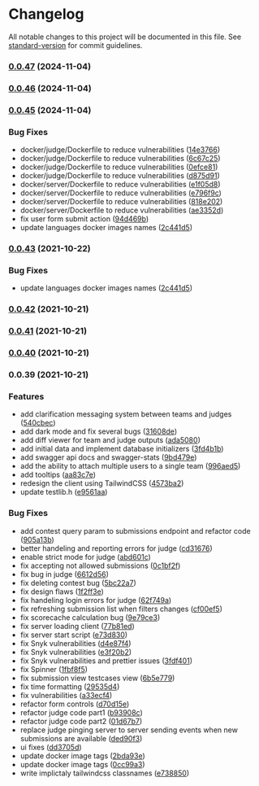 # Changelog

All notable changes to this project will be documented in this file. See [standard-version](https://github.com/conventional-changelog/standard-version) for commit guidelines.

### [0.0.47](https://github.com/TunJudge/tun-judge/compare/v0.0.46...v0.0.47) (2024-11-04)

### [0.0.46](https://github.com/TunJudge/tun-judge/compare/v0.0.45...v0.0.46) (2024-11-04)

### [0.0.45](https://github.com/TunJudge/tun-judge/compare/v0.0.42...v0.0.45) (2024-11-04)


### Bug Fixes

* docker/judge/Dockerfile to reduce vulnerabilities ([14e3766](https://github.com/TunJudge/tun-judge/commit/14e3766973cc96574c6583f3f479a7e93d22d901))
* docker/judge/Dockerfile to reduce vulnerabilities ([6c67c25](https://github.com/TunJudge/tun-judge/commit/6c67c25e6ea4528421699003d67f714483d467a8))
* docker/judge/Dockerfile to reduce vulnerabilities ([0efce81](https://github.com/TunJudge/tun-judge/commit/0efce81993aeaf04595f522f0c4e9d8283b86ea1))
* docker/judge/Dockerfile to reduce vulnerabilities ([d875d91](https://github.com/TunJudge/tun-judge/commit/d875d919fc55cf87684afbc63d2bd3517f727688))
* docker/server/Dockerfile to reduce vulnerabilities ([e1f05d8](https://github.com/TunJudge/tun-judge/commit/e1f05d842f986742169e17c5441614ac0b66fa88))
* docker/server/Dockerfile to reduce vulnerabilities ([e796f9c](https://github.com/TunJudge/tun-judge/commit/e796f9c10b7b09086d042092a1a83b199d9ee281))
* docker/server/Dockerfile to reduce vulnerabilities ([818e202](https://github.com/TunJudge/tun-judge/commit/818e2024dddaa1610a408244d3536d85dfd75fe8))
* docker/server/Dockerfile to reduce vulnerabilities ([ae3352d](https://github.com/TunJudge/tun-judge/commit/ae3352dd5ad345992fb4f24c52cb9b24a6adf674))
* fix user form submit action ([94d469b](https://github.com/TunJudge/tun-judge/commit/94d469bda699f9d3555b919d8e1b3b47f5a286d7))
* update languages docker images names ([2c441d5](https://github.com/TunJudge/tun-judge/commit/2c441d5de701ac190e89b8b7d416a9ebd2226e4b))

### [0.0.43](https://github.com/NaN-Projects/tun-judge/compare/v0.0.42...v0.0.43) (2021-10-22)

### Bug Fixes

- update languages docker images names ([2c441d5](https://github.com/NaN-Projects/tun-judge/commit/2c441d5de701ac190e89b8b7d416a9ebd2226e4b))

### [0.0.42](https://github.com/NaN-Projects/tun-judge/compare/v0.0.41...v0.0.42) (2021-10-21)

### [0.0.41](https://github.com/NaN-Projects/tun-judge/compare/v0.0.40...v0.0.41) (2021-10-21)

### [0.0.40](https://github.com/NaN-Projects/tun-judge/compare/v0.0.39...v0.0.40) (2021-10-21)

### 0.0.39 (2021-10-21)

### Features

- add clarification messaging system between teams and judges ([540cbec](https://github.com/NaN-Projects/tun-judge/commit/540cbec3e02533476ce111354f1062f79d7ad28b))
- add dark mode and fix several bugs ([31608de](https://github.com/NaN-Projects/tun-judge/commit/31608de25ec5f40752d5ee6a1632ea00c3ff9c51))
- add diff viewer for team and judge outputs ([ada5080](https://github.com/NaN-Projects/tun-judge/commit/ada5080d7eced38cd76a7cec2f73cf04cdeeb4fb))
- add initial data and implement database initializers ([3fd4b1b](https://github.com/NaN-Projects/tun-judge/commit/3fd4b1b9a2a508ac50b30a9719cacbcf7761f0f5))
- add swagger api docs and swagger-stats ([9bd479e](https://github.com/NaN-Projects/tun-judge/commit/9bd479e228d86b4f78cf857ffbc151fdf3e1a5f2))
- add the ability to attach multiple users to a single team ([996aed5](https://github.com/NaN-Projects/tun-judge/commit/996aed5d6ad852ad7bc228b1e8da6fe56c6cd7cb))
- add tooltips ([aa83c7e](https://github.com/NaN-Projects/tun-judge/commit/aa83c7eb3d628d710194bfaf21675c70f53a3e9e))
- redesign the client using TailwindCSS ([4573ba2](https://github.com/NaN-Projects/tun-judge/commit/4573ba2f63db1976c4c523c584782b6caa93f9b1))
- update testlib.h ([e9561aa](https://github.com/NaN-Projects/tun-judge/commit/e9561aa9c1bf82c3b931f3c29c235b928ad86e3c))

### Bug Fixes

- add contest query param to submissions endpoint and refactor code ([905a13b](https://github.com/NaN-Projects/tun-judge/commit/905a13bbfa0c68ffbcbf33242885fb829b7742ae))
- better handeling and reporting errors for judge ([cd31676](https://github.com/NaN-Projects/tun-judge/commit/cd31676f4bbf353fec1359cfde089ddbdc2cb500))
- enable strict mode for judge ([abd601c](https://github.com/NaN-Projects/tun-judge/commit/abd601c8ebdd2de0d6e433aca6cc6450749ed0e0))
- fix accepting not allowed submissions ([0c1bf2f](https://github.com/NaN-Projects/tun-judge/commit/0c1bf2f041b1e148bc64a6e41b0792c187d4c7c1))
- fix bug in judge ([6612d56](https://github.com/NaN-Projects/tun-judge/commit/6612d5695683b2a76f717d1d4273ce781168e56c))
- fix deleting contest bug ([5bc22a7](https://github.com/NaN-Projects/tun-judge/commit/5bc22a7303aa044770b0dee12d085105c3440dbf))
- fix design flaws ([1f2ff3e](https://github.com/NaN-Projects/tun-judge/commit/1f2ff3ee3179d5cda1e19cb478c8a24cdb337ff8))
- fix handeling login errors for judge ([62f749a](https://github.com/NaN-Projects/tun-judge/commit/62f749a8498110c8895d8b5545ef4d0ecc348460))
- fix refreshing submission list when filters changes ([cf00ef5](https://github.com/NaN-Projects/tun-judge/commit/cf00ef5c76c4be1818e8c38d48177646806bff7f))
- fix scorecache calculation bug ([9e79ce3](https://github.com/NaN-Projects/tun-judge/commit/9e79ce3053dca8f5016437e6030c85ec8992e5b1))
- fix server loading client ([77b81ed](https://github.com/NaN-Projects/tun-judge/commit/77b81ed4ad610e9f654444cb22acbf5c49ded0a0))
- fix server start script ([e73d830](https://github.com/NaN-Projects/tun-judge/commit/e73d830f3bc47a60410f55a5766cd0b123e8e083))
- fix Snyk vulnerabilities ([d4e87f4](https://github.com/NaN-Projects/tun-judge/commit/d4e87f42efa5e3ec51b093c2784647bafecce61a))
- fix Snyk vulnerabilities ([e3f20b2](https://github.com/NaN-Projects/tun-judge/commit/e3f20b2c179cbd23cf09b15914231a8a8b6720ce))
- fix Snyk vulnerabilities and prettier issues ([3fdf401](https://github.com/NaN-Projects/tun-judge/commit/3fdf401a7098febb5953779b167f2ad9a12d6b53))
- fix Spinner ([1fbf8f5](https://github.com/NaN-Projects/tun-judge/commit/1fbf8f5883e8f5f0d3ce2ac9103fb9efde5bf132))
- fix submission view testcases view ([6b5e779](https://github.com/NaN-Projects/tun-judge/commit/6b5e779896192a2744b5f507b984005d4dd44d4e))
- fix time formatting ([29535d4](https://github.com/NaN-Projects/tun-judge/commit/29535d4e9a8f1d1e1d2f6b8286e05f6fbfda3480))
- fix vulnerabilities ([a33ecf4](https://github.com/NaN-Projects/tun-judge/commit/a33ecf46f9a1c8f381911456d476688eea150dec))
- refactor form controls ([d70d15e](https://github.com/NaN-Projects/tun-judge/commit/d70d15ef8eaae6cf8fcdd15aa741cb36aa221c9b))
- refactor judge code part1 ([b93908c](https://github.com/NaN-Projects/tun-judge/commit/b93908ccbc81252f8be193db14dcd61a42a88430))
- refactor judge code part2 ([01d67b7](https://github.com/NaN-Projects/tun-judge/commit/01d67b74d72bacae5e55ffd9a01fc114717654d6))
- replace judge pinging server to server sending events when new submissions are available ([ded90f3](https://github.com/NaN-Projects/tun-judge/commit/ded90f30a1356e35bd990eb0703aec8330d4f118))
- ui fixes ([dd3705d](https://github.com/NaN-Projects/tun-judge/commit/dd3705d4a5e2011fd1a8add8c7a78762d9373da7))
- update docker image tags ([2bda93e](https://github.com/NaN-Projects/tun-judge/commit/2bda93e813a087751ec1977f98f70e6e1832b675))
- update docker image tags ([0cc99a3](https://github.com/NaN-Projects/tun-judge/commit/0cc99a398e8aa8c2874ac38b0e33d164e77e096f))
- write implictaly tailwindcss classnames ([e738850](https://github.com/NaN-Projects/tun-judge/commit/e7388507ac97dbe49fa89f5614b3a6f83c1b3800))
